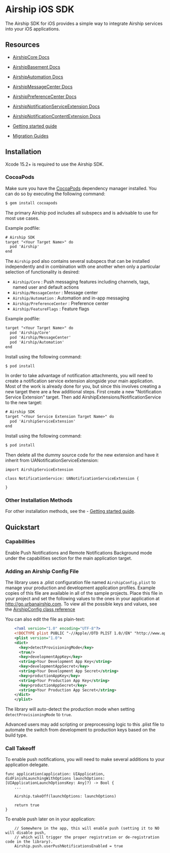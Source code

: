 # Airship iOS SDK

The Airship SDK for iOS provides a simple way to integrate Airship
services into your iOS applications.

## Resources

- [AirshipCore Docs](https://docs.airship.com/reference/libraries/ios/latest/AirshipCore)
- [AirshipBasement Docs](https://docs.airship.com/reference/libraries/ios/latest/AirshipBasement/)
- [AirshipAutomation Docs](https://docs.airship.com/reference/libraries/ios/latest/AirshipAutomation)
- [AirshipMessageCenter Docs](https://docs.airship.com/reference/libraries/ios/latest/AirshipMessageCenter)
- [AirshipPreferenceCenter Docs](https://docs.airship.com/reference/libraries/ios/latest/AirshipPreferenceCenter)

- [AirshipNotificationServiceExtension Docs](https://docs.airship.com/reference/libraries/ios/latest/AirshipNotificationServiceExtension)
- [AirshipNotificationContentExtension Docs](https://docs.airship.com/reference/libraries/ios/latest/AirshipNotificationContentExtension)

- [Getting started guide](https://docs.airship.com/platform/mobile/setup/sdk/ios/)
- [Migration Guides](Documentation/Migration/README.md)

## Installation

Xcode 15.2+ is required to use the Airship SDK.

### CocoaPods

Make sure you have the [CocoaPods](http://cocoapods.org) dependency manager installed. You can do so by executing the following command:

```sh
$ gem install cocoapods
```

The primary Airship pod includes all subspecs and is advisable to use for most use cases.

Example podfile:

```txt
# Airship SDK
target "<Your Target Name>" do
  pod 'Airship'
end
```

The `Airship` pod also contains several subspecs that can be installed
independently and in combination with one another when only a particular
selection of functionality is desired:

- `Airship/Core` : Push messaging features including channels, tags, named user and default actions
- `Airship/MessageCenter` : Message center
- `Airship/Automation` : Automation and in-app messaging
- `Airship/PreferenceCenter` : Preference center
- `Airship/FeatureFlags` : Feature flags

Example podfile:

```txt
target "<Your Target Name>" do
  pod 'Airship/Core'
  pod 'Airship/MessageCenter'
  pod 'Airship/Automation'
end
```

Install using the following command:
```sh
$ pod install
```

In order to take advantage of notification attachments, you will need to create a notification service extension
alongside your main application. Most of the work is already done for you, but since this involves creating a new target there
are a few additional steps. First create a new "Notification Service Extension" target. Then add AirshipExtensions/NotificationService
to the new target:

```txt
# Airship SDK
target "<Your Service Extension Target Name>" do
  pod 'AirshipServiceExtension'
end
```

Install using the following command:

```sh
$ pod install
```

Then delete all the dummy source code for the new extension and have it inherit from UANotificationServiceExtension:

```
import AirshipServiceExtension

class NotificationService: UANotificationServiceExtension {

}
```

### Other Installation Methods

For other installation methods, see the - [Getting started guide](http://docs.airship.com/platform/ios.html#installation).

## Quickstart

### Capabilities

Enable Push Notifications and Remote Notifications Background mode under the capabilities section for
the main application target.

### Adding an Airship Config File

The library uses a .plist configuration file named `AirshipConfig.plist` to manage your production and development
application profiles. Example copies of this file are available in all of the sample projects. Place this file
in your project and set the following values to the ones in your application at http://go.urbanairship.com.  To
view all the possible keys and values, see the [AirshipConfig class reference](https://docs.airship.com/reference/libraries/ios/latest/AirshipCore/Classes/AirshipConfig.html)

You can also edit the file as plain-text:

```xml
    <?xml version="1.0" encoding="UTF-8"?>
    <!DOCTYPE plist PUBLIC "-//Apple//DTD PLIST 1.0//EN" "http://www.apple.com/DTDs/PropertyList-1.0.dtd">
    <plist version="1.0">
    <dict>
      <key>detectProvisioningMode</key>
      <true/>
      <key>developmentAppKey</key>
      <string>Your Development App Key</string>
      <key>developmentAppSecret</key>
      <string>Your Development App Secret</string>
      <key>productionAppKey</key>
      <string>Your Production App Key</string>
      <key>productionAppSecret</key>
      <string>Your Production App Secret</string>
    </dict>
    </plist>
```

The library will auto-detect the production mode when setting `detectProvisioningMode` to `true`.

Advanced users may add scripting or preprocessing logic to this .plist file to automate the switch from
development to production keys based on the build type.

### Call Takeoff

To enable push notifications, you will need to make several additions to your application delegate.

```
func application(application: UIApplication, didFinishLaunchingWithOptions launchOptions: [UIApplicationLaunchOptionsKey: Any]?) -> Bool {
    ...

    Airship.takeOff(launchOptions: launchOptions)

    return true
}
```

To enable push later on in your application:

```
    // Somewhere in the app, this will enable push (setting it to NO will disable push,
    // which will trigger the proper registration or de-registration code in the library).
    Airship.push.userPushNotificationsEnabled = true
```

